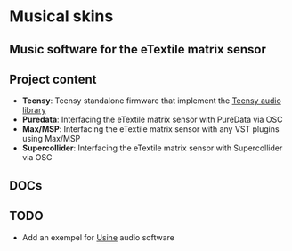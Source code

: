 # Musical skins

## Music software for the eTextile matrix sensor

## Project content
- **Teensy**: Teensy standalone firmware that implement the [Teensy audio library](https://www.pjrc.com/teensy/td_libs_Audio.html)
- **Puredata**: Interfacing the eTextile matrix sensor with PureData via OSC
- **Max/MSP**: Interfacing the eTextile matrix sensor with any VST plugins using Max/MSP
- **Supercollider**: Interfacing the eTextile matrix sensor with Supercollider via OSC

## DOCs

## TODO
- Add an exempel for [Usine](http://www.sensomusic.org/) audio software